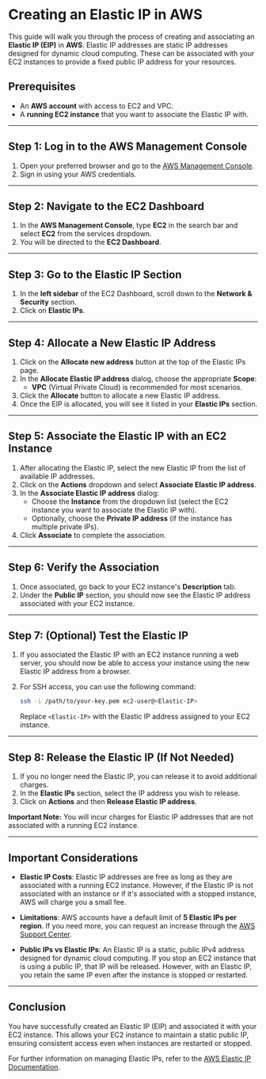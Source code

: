 # Creating an Elastic IP in AWS

This guide will walk you through the process of creating and associating an **Elastic IP (EIP)** in **AWS**. Elastic IP addresses are static IP addresses designed for dynamic cloud computing. These can be associated with your EC2 instances to provide a fixed public IP address for your resources.

## Prerequisites

- An **AWS account** with access to EC2 and VPC.
- A **running EC2 instance** that you want to associate the Elastic IP with.

---

## Step 1: Log in to the AWS Management Console

1. Open your preferred browser and go to the [AWS Management Console](https://aws.amazon.com/console/).
2. Sign in using your AWS credentials.

---

## Step 2: Navigate to the EC2 Dashboard

1. In the **AWS Management Console**, type **EC2** in the search bar and select **EC2** from the services dropdown.
2. You will be directed to the **EC2 Dashboard**.

---

## Step 3: Go to the Elastic IP Section

1. In the **left sidebar** of the EC2 Dashboard, scroll down to the **Network & Security** section.
2. Click on **Elastic IPs**.

---

## Step 4: Allocate a New Elastic IP Address

1. Click on the **Allocate new address** button at the top of the Elastic IPs page.
2. In the **Allocate Elastic IP address** dialog, choose the appropriate **Scope**:
   - **VPC** (Virtual Private Cloud) is recommended for most scenarios.
3. Click the **Allocate** button to allocate a new Elastic IP address.
4. Once the EIP is allocated, you will see it listed in your **Elastic IPs** section.

---

## Step 5: Associate the Elastic IP with an EC2 Instance

1. After allocating the Elastic IP, select the new Elastic IP from the list of available IP addresses.
2. Click on the **Actions** dropdown and select **Associate Elastic IP address**.
3. In the **Associate Elastic IP address** dialog:
   - Choose the **Instance** from the dropdown list (select the EC2 instance you want to associate the Elastic IP with).
   - Optionally, choose the **Private IP address** (if the instance has multiple private IPs).
4. Click **Associate** to complete the association.

---

## Step 6: Verify the Association

1. Once associated, go back to your EC2 instance's **Description** tab.
2. Under the **Public IP** section, you should now see the Elastic IP address associated with your EC2 instance.

---

## Step 7: (Optional) Test the Elastic IP

1. If you associated the Elastic IP with an EC2 instance running a web server, you should now be able to access your instance using the new Elastic IP address from a browser.
2. For SSH access, you can use the following command:
   
   ```bash
   ssh -i /path/to/your-key.pem ec2-user@<Elastic-IP>
   ```

   Replace `<Elastic-IP>` with the Elastic IP address assigned to your EC2 instance.

---

## Step 8: Release the Elastic IP (If Not Needed)

1. If you no longer need the Elastic IP, you can release it to avoid additional charges.
2. In the **Elastic IPs** section, select the IP address you wish to release.
3. Click on **Actions** and then **Release Elastic IP address**.

**Important Note:** You will incur charges for Elastic IP addresses that are not associated with a running EC2 instance.

---

## Important Considerations

- **Elastic IP Costs**: Elastic IP addresses are free as long as they are associated with a running EC2 instance. However, if the Elastic IP is not associated with an instance or if it's associated with a stopped instance, AWS will charge you a small fee.
  
- **Limitations**: AWS accounts have a default limit of **5 Elastic IPs per region**. If you need more, you can request an increase through the [AWS Support Center](https://console.aws.amazon.com/support/home).

- **Public IPs vs Elastic IPs**: An Elastic IP is a static, public IPv4 address designed for dynamic cloud computing. If you stop an EC2 instance that is using a public IP, that IP will be released. However, with an Elastic IP, you retain the same IP even after the instance is stopped or restarted.

---

## Conclusion

You have successfully created an Elastic IP (EIP) and associated it with your EC2 instance. This allows your EC2 instance to maintain a static public IP, ensuring consistent access even when instances are restarted or stopped.

For further information on managing Elastic IPs, refer to the [AWS Elastic IP Documentation](https://docs.aws.amazon.com/AWSEC2/latest/UserGuide/elastic-ip-addresses.html).
